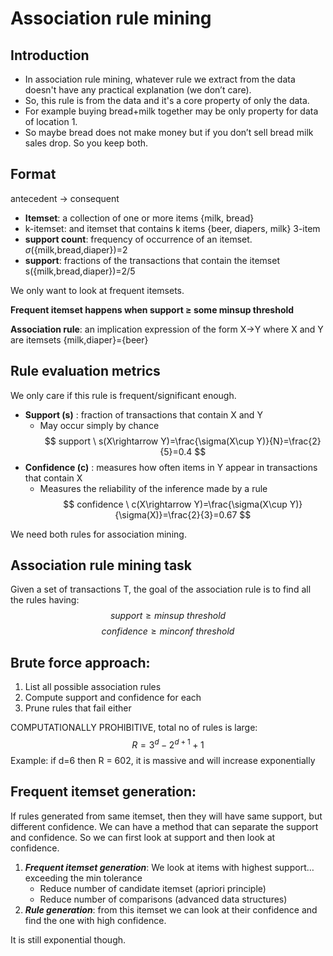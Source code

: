 # Association rule mining
## Introduction
- In association rule mining, whatever rule we extract from the data doesn't have any practical explanation (we don’t care). 
- So, this rule is from the data and it's a core property of only the data.
- For example buying bread+milk together may be only property for data of location 1.
- So maybe bread does not make money but if you don’t sell bread milk sales drop. So you keep both.

## Format
antecedent &rarr; consequent
- **Itemset**: a collection of one or more items {milk, bread}
- k-itemset: and itemset that contains k items {beer, diapers, milk} 3-item
- **support count**: frequency of occurrence of an itemset. $\sigma$({milk,bread,diaper})=2
- **support**: fractions of the transactions that contain the itemset s({milk,bread,diaper})=2/5


We only want to look at frequent itemsets.

**Frequent itemset happens when support ≥ some minsup threshold**

**Association rule**: an implication expression of the form X&rarr;Y where X and Y are itemsets
{milk,diaper}={beer}

## Rule evaluation metrics
We only care if this rule is frequent/significant enough. 
- **Support (s)** : fraction of transactions that contain X and Y
  - May occur simply by chance
$$ support \ s(X\rightarrow Y)=\frac{\sigma(X\cup Y)}{N}=\frac{2}{5}=0.4  $$
- **Confidence (c)** : measures how often items in Y appear in transactions that contain X
  - Measures the reliability of the inference made by a rule
$$ confidence \ c(X\rightarrow Y)=\frac{\sigma(X\cup Y)}{\sigma(X)}=\frac{2}{3}=0.67  $$

We need both rules for association mining.

## Association rule mining task
Given a set of transactions T, the goal of the association rule is to find all the rules having:
$$support \ge minsup \ threshold$$
$$confidence \ge minconf \ threshold$$


## Brute force approach:
1. List all possible association rules
2. Compute support and confidence for each
3. Prune rules that fail either

COMPUTATIONALLY PROHIBITIVE, total no of rules is large: 
$$R=3^d-2^{d+1}+1$$
Example: if d=6 then R = 602, it is massive and will increase exponentially

## Frequent itemset generation:
If rules generated from same itemset, then they will have same support, but different confidence.
We can have a method that can separate the support and confidence. So we can first look at support and then look at confidence. 
1. ***Frequent itemset generation***: We look at items with highest support… exceeding the min tolerance
    - Reduce number of candidate itemset (apriori principle)
    - Reduce number of comparisons (advanced data structures)
2.	***Rule generation***: from this itemset we can look at their confidence and find the one with high confidence.

It is still exponential though.


